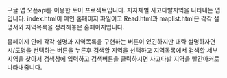 구글 맵 오픈api를 이용한 토이 프로젝트입니다. 지자체별 사고다발지역을 나타내는 맵입니다.
index.html이 메인 홈페이지 파일이고 Read.html과 maplist.html은 각각 설명서와 지역목록을 정리해놓은 홈페이지입니다.

홈페이지 안에 각각 설명과 지역목록을 구현하는 버튼이 있긴하지만 대략 설명하자면 시/도명을 선택하는 버튼을 누른후 검색할 지역을 선택하고
지역목록에서 검색할 세부지역을 찾아서 검색창에 입력하고 검색버튼을 클릭하시면 사고다발 지역을 빨간마커로 나타내줍니다.
